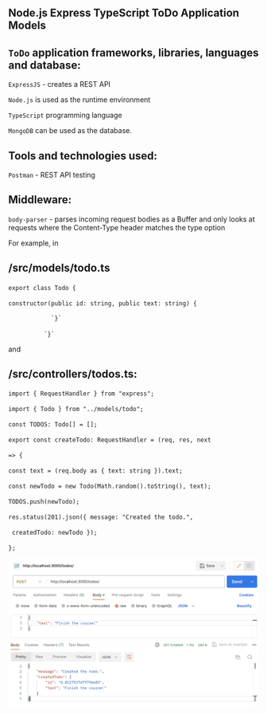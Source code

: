 ## Node.js Express TypeScript ToDo Application Models

## `ToDo` application frameworks, libraries, languages and database:

`ExpressJS` - creates a REST API

`Node.js` is used as the runtime environment

`TypeScript` programming language

`MongoDB` can be used as the database.

## Tools and technologies used:

`Postman` - REST API testing

## Middleware:

`body-parser` - parses incoming request bodies as a Buffer and only looks at requests where the Content-Type header matches the type option

For example, in

## /src/models/todo.ts

`export class Todo {`

`constructor(public id: string, public text: string) {`

                `}`

              `}`

and

## /src/controllers/todos.ts:

`import { RequestHandler } from "express";`

`import { Todo } from "../models/todo";`

`const TODOS: Todo[] = [];`

`export const createTodo: RequestHandler = (req, res, next`

`=> {`

`const text = (req.body as { text: string }).text;`

`const newTodo = new Todo(Math.random().toString(), text);`

`TODOS.push(newTodo);`

`res.status(201).json({ message: "Created the todo.",`

` createdTodo: newTodo });`

`};`

![Image](/src/imgs/Screenshot.png)
